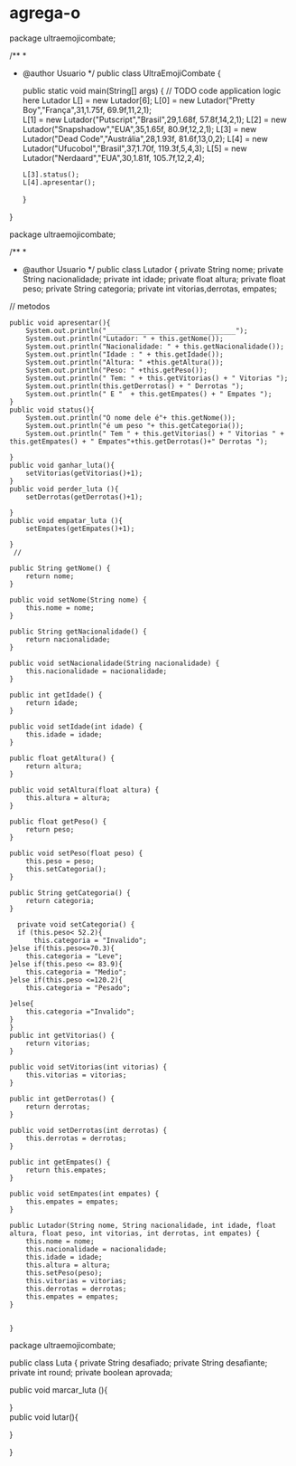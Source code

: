 # agrega-o
package ultraemojicombate;

/**
 *
 * @author Usuario
 */
public class UltraEmojiCombate {

      public static void main(String[] args) {
        // TODO code application logic here
        Lutador L[] = new Lutador[6];
         L[0] =  new Lutador("Pretty Boy","França",31,1.75f,
                 69.9f,11,2,1);       
         L[1] =  new Lutador("Putscript","Brasil",29,1.68f,
        57.8f,14,2,1);
           L[2] =  new Lutador("Snapshadow","EUA",35,1.65f,
        80.9f,12,2,1);
            L[3] =  new Lutador("Dead Code","Austrália",28,1.93f,
        81.6f,13,0,2);
             L[4] =  new Lutador("Ufucobol","Brasil",37,1.70f,
        119.3f,5,4,3);
              L[5] =  new Lutador("Nerdaard","EUA",30,1.81f,
        105.7f,12,2,4);
        
       L[3].status();
       L[4].apresentar();
       
          
    }
    
}


package ultraemojicombate;

/**
 *
 * @author Usuario
 */
public class Lutador {
     private String nome;
    private String nacionalidade;
    private int idade;
    private float altura;
    private float peso;
    private String categoria;
    private int vitorias,derrotas, empates;
    

    
    
 // metodos
    
    public void apresentar(){
        System.out.println("________________________________");
        System.out.println("Lutador: " + this.getNome());
        System.out.println("Nacionalidade: " + this.getNacionalidade());
        System.out.println("Idade : " + this.getIdade());
        System.out.println("Altura: " +this.getAltura());
        System.out.println("Peso: " +this.getPeso());
        System.out.println(" Tem: " + this.getVitorias() + " Vitorias ");
        System.out.println(this.getDerrotas() + " Derrotas ");
        System.out.println(" E "  + this.getEmpates() + " Empates ");
    } 
    public void status(){
        System.out.println("O nome dele é"+ this.getNome());
        System.out.println("é um peso "+ this.getCategoria());
        System.out.println(" Tem " + this.getVitorias() + " Vitorias " + this.getEmpates() + " Empates"+this.getDerrotas()+" Derrotas "); 
        
    }
    public void ganhar_luta(){
        setVitorias(getVitorias()+1);
    }
    public void perder_luta (){
        setDerrotas(getDerrotas()+1);
        
    }
    public void empatar_luta (){
        setEmpates(getEmpates()+1);
        
    }
     //

    public String getNome() {
        return nome;
    }

    public void setNome(String nome) {
        this.nome = nome;
    }

    public String getNacionalidade() {
        return nacionalidade;
    }

    public void setNacionalidade(String nacionalidade) {
        this.nacionalidade = nacionalidade;
    }

    public int getIdade() {
        return idade;
    }

    public void setIdade(int idade) {
        this.idade = idade;
    }

    public float getAltura() {
        return altura;
    }

    public void setAltura(float altura) {
        this.altura = altura;
    }

    public float getPeso() {
        return peso;
    }

    public void setPeso(float peso) {
        this.peso = peso;
        this.setCategoria();
    }

    public String getCategoria() {
        return categoria;
    }

      private void setCategoria() {
      if (this.peso< 52.2){
          this.categoria = "Invalido";        
    }else if(this.peso<=70.3){
        this.categoria = "Leve";
    }else if(this.peso <= 83.9){
        this.categoria = "Medio";
    }else if(this.peso <=120.2){
        this.categoria = "Pesado";
        
    }else{
        this.categoria ="Invalido";
    }
    }
    public int getVitorias() {
        return vitorias;
    }

    public void setVitorias(int vitorias) {
        this.vitorias = vitorias;
    }

    public int getDerrotas() {
        return derrotas;
    }

    public void setDerrotas(int derrotas) {
        this.derrotas = derrotas;
    }

    public int getEmpates() {
        return this.empates;
    }

    public void setEmpates(int empates) {
        this.empates = empates;
    }

    public Lutador(String nome, String nacionalidade, int idade, float altura, float peso, int vitorias, int derrotas, int empates) {
        this.nome = nome;
        this.nacionalidade = nacionalidade;
        this.idade = idade;
        this.altura = altura;
        this.setPeso(peso);
        this.vitorias = vitorias;
        this.derrotas = derrotas;
        this.empates = empates;
    }

   
    }


package ultraemojicombate;

public class Luta {
    private String desafiado;
    private String desafiante;
    private int round;
    private boolean aprovada;

public void marcar_luta (){
    
}    
public void lutar(){
    
}
    
}



